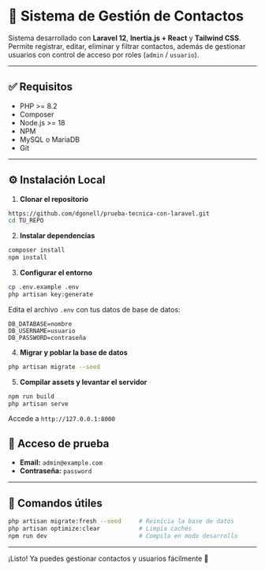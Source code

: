 # 📘 Sistema de Gestión de Contactos

Sistema desarrollado con **Laravel 12**, **Inertia.js + React** y **Tailwind CSS**. Permite registrar, editar, eliminar y filtrar contactos, además de gestionar usuarios con control de acceso por roles (`admin` / `usuario`).

---

## ✅ Requisitos

- PHP >= 8.2  
- Composer  
- Node.js >= 18  
- NPM  
- MySQL o MariaDB  
- Git  

---

## ⚙️ Instalación Local

1. **Clonar el repositorio**

```bash
https://github.com/dgonell/prueba-tecnica-con-laravel.git
cd TU_REPO
```

2. **Instalar dependencias**

```bash
composer install
npm install
```

3. **Configurar el entorno**

```bash
cp .env.example .env
php artisan key:generate
```

Edita el archivo `.env` con tus datos de base de datos:

```
DB_DATABASE=nombre
DB_USERNAME=usuario
DB_PASSWORD=contraseña
```

4. **Migrar y poblar la base de datos**

```bash
php artisan migrate --seed
```

5. **Compilar assets y levantar el servidor**

```bash
npm run build
php artisan serve
```

Accede a `http://127.0.0.1:8000`


## 🧪 Acceso de prueba

- **Email:** `admin@example.com`  
- **Contraseña:** `password`  

---




## 📄 Comandos útiles

```bash
php artisan migrate:fresh --seed     # Reinicia la base de datos
php artisan optimize:clear           # Limpia cachés
npm run dev                          # Compila en modo desarrollo
```

---

¡Listo! Ya puedes gestionar contactos y usuarios fácilmente 🎯
